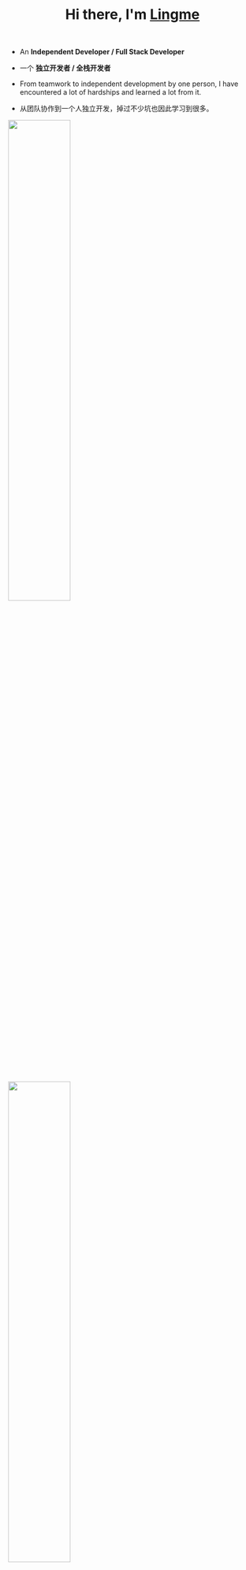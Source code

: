 <h1 align="center">Hi there, I'm <a href="https://lingmin.me/" target="_blank">Lingme</a></h1>

</br>

* An <b>Independent Developer / Full Stack Developer</b>

* 一个 <b>独立开发者 / 全栈开发者</b>

* From teamwork to independent development by one person, I have encountered a lot of hardships and learned a lot from it.

* 从团队协作到一个人独立开发，掉过不少坑也因此学习到很多。

<img height="50%" width="auto" src ="https://github-readme-stats.vercel.app/api?username=lingme&show_icons=true&count_private=true&theme=darcula&hide_border=true&hide=issues,contribs&bg_color=00000000">

<img height="50%" width="auto" src ="https://github-readme-stats.vercel.app/api/top-langs/?username=lingme&layout=compact&hide_border=true&theme=darcula&bg_color=00000000&langs_count=6&hide=jupyter%20notebook,tex,css,php">

[![Ashutosh's github activity graph](https://activity-graph.herokuapp.com/graph?username=lingme&theme=github&hide_border=true&area=true&custom_title=Lingme's%20Activity)](https://www.lingmin.me)
